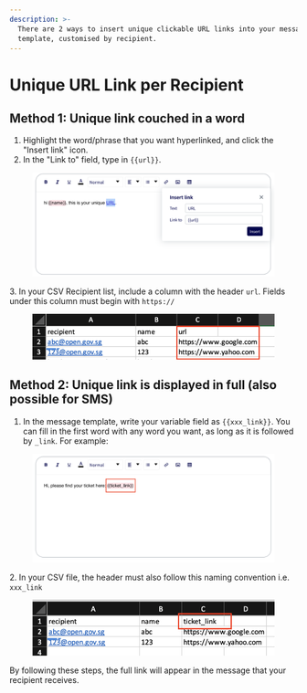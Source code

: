 ```yaml
---
description: >-
  There are 2 ways to insert unique clickable URL links into your message
  template, customised by recipient.
---
```


# Unique URL Link per Recipient

## Method 1: Unique link couched in a word

1. Highlight the word/phrase that you want hyperlinked, and click the "Insert link" icon.
2. In the "Link to" field, type in `{{url}}`.

<figure><img src="../../../.gitbook/assets/Screenshot 2022-11-08 at 5.03.37 PM.png" alt=""><figcaption></figcaption></figure>

3\. In your CSV Recipient list, include a column with the header `url`. Fields under this column must begin with `https://`

<figure><img src="../../../.gitbook/assets/Screenshot 2022-11-08 at 5.07.09 PM.png" alt=""><figcaption></figcaption></figure>

##

## Method 2: Unique link is displayed in full (also possible for SMS)

1. In the message template, write your variable field as `{{xxx_link}}`. You can fill in the first word with any word you want, as long as it is followed by `_link`. For example:

<figure><img src="../../../.gitbook/assets/Screenshot 2022-11-08 at 6.06.33 PM.png" alt=""><figcaption></figcaption></figure>

2\. In your CSV file, the header must also follow this naming convention i.e. `xxx_link`

<figure><img src="../../../.gitbook/assets/Screenshot 2022-11-08 at 6.10.31 PM.png" alt=""><figcaption></figcaption></figure>

By following these steps, the full link will appear in the message that your recipient receives.
